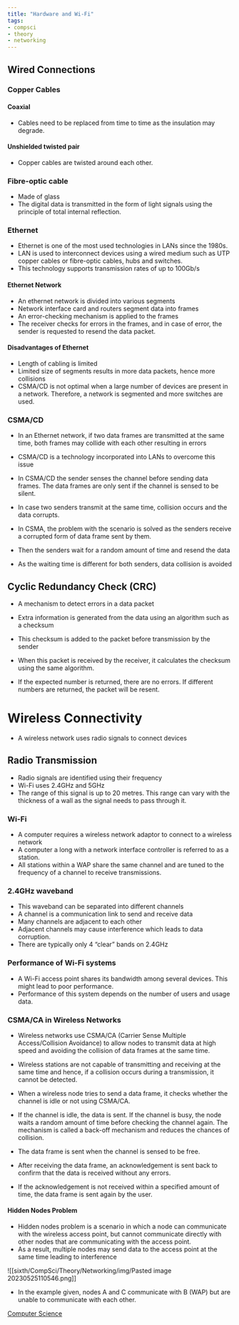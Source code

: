 ```yaml
---
title: "Hardware and Wi-Fi"
tags:
- compsci
- theory
- networking
---
```


## Wired Connections

### Copper Cables

#### Coaxial 

- Cables need to be replaced from time to time as the insulation may degrade.

#### Unshielded twisted pair

- Copper cables are twisted around each other.

### Fibre-optic cable

- Made of glass
- The digital data is transmitted in the form of light signals using the principle of total internal reflection.

### Ethernet

- Ethernet is one of the most used technologies in LANs since the 1980s.
- LAN  is used to interconnect devices using a wired medium such as UTP copper cables or fibre-optic cables, hubs and switches.
- This technology supports transmission rates of up to 100Gb/s

#### Ethernet Network

- An ethernet network is divided into various segments
- Network interface card and routers segment data into frames
- An error-checking mechanism is applied to the frames
- The receiver checks for errors in the frames, and in case of error, the sender is requested to resend the data packet.


#### Disadvantages of Ethernet

- Length of cabling is limited
- Limited size of segments results in more data packets, hence more collisions
- CSMA/CD is not optimal when a large number of devices are present in a network. Therefore, a network is segmented and more switches are used.

### CSMA/CD

- In an Ethernet network, if two data frames are transmitted at the same time, both frames may collide with each other resulting in errors
- CSMA/CD is a technology incorporated into LANs to overcome this issue
- In CSMA/CD the sender senses the channel before sending data frames. The data frames are only sent if the channel is sensed to be silent. 

- In case two senders transmit at the same time, collision occurs and the data corrupts. 
- In CSMA, the problem with the scenario is solved as the senders receive a corrupted form of data frame sent by them. 
- Then the senders wait for a random amount of time and resend the data
- As the waiting time is different for both senders, data collision is avoided

## Cyclic Redundancy Check (CRC)

- A mechanism to detect errors in a data packet
- Extra information is generated from the data using an algorithm such as a checksum
- This checksum is added to the packet before transmission by the sender
- When this packet is received by the receiver, it calculates the checksum using the same algorithm.

- If the expected number is returned, there are no errors. If different numbers are returned, the packet will be resent.

# Wireless Connectivity

- A wireless network uses radio signals to connect devices

## Radio Transmission 

- Radio signals are identified using their frequency
- Wi-Fi uses 2.4GHz  and 5GHz
- The range of this signal is up to 20 metres. This range can vary with the thickness of a wall as the signal needs to pass through it.

### Wi-Fi

- A computer requires a wireless network adaptor to connect to a wireless network
- A computer a long with a network interface controller is referred to as a station.
- All stations within a WAP share the same channel and are tuned to the frequency of a channel to receive transmissions.

### 2.4GHz waveband

- This waveband can be separated into different channels
- A channel is a communication link to send and receive data
- Many channels are adjacent to each other
- Adjacent channels may cause interference which leads to data corruption.
- There are typically only 4 “clear” bands on 2.4GHz

### Performance of Wi-Fi systems

- A Wi-Fi access point shares its bandwidth among several devices. This might lead to poor performance.
- Performance of this system depends on the number of users and usage data.

### CSMA/CA in Wireless Networks

- Wireless networks use CSMA/CA (Carrier Sense Multiple Access/Collision Avoidance) to allow nodes to transmit data at high speed and avoiding the collision of data frames at the same time.
- Wireless stations are not capable of transmitting and receiving at the same time and hence, if a collision occurs during a transmission, it cannot be detected.

- When a wireless node tries to send a data frame, it checks whether the channel is idle or not using CSMA/CA.
- If the channel is idle, the data is sent. If the channel is busy, the node waits a random amount of time before checking the channel again. The mechanism is called a back-off mechanism and reduces the chances of collision.
- The data frame is sent when the channel is sensed to be free.
- After receiving the data frame, an acknowledgement is sent back to confirm that the data is received without any errors.
- If the acknowledgement is not received within a specified amount of time, the data frame is sent again by the user.

#### Hidden Nodes Problem

- Hidden nodes problem is a scenario in which a node can communicate with the wireless access point, but cannot communicate directly with other nodes that are communicating with the access point.
- As a result, multiple nodes may send data to the access point at the same time leading to interference 

![[sixth/CompSci/Theory/Networking/img/Pasted image 20230525110546.png]]

- In the example given, nodes A and C communicate with B (WAP) but are unable to communicate with each other.



[Computer Science](/ComputerScience)